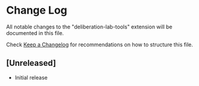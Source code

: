 # Change Log

All notable changes to the "deliberation-lab-tools" extension will be documented in this file.

Check [Keep a Changelog](http://keepachangelog.com/) for recommendations on how to structure this file.

## [Unreleased]

- Initial release
